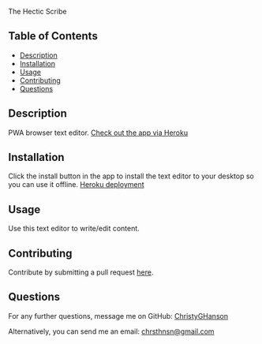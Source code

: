 The Hectic Scribe

## Table of Contents

* [Description](#description)
* [Installation](#installation)
* [Usage](#usage)
* [Contributing](#contributing)
* [Questions](#questions)

  
## Description
  
PWA browser text editor.
[Check out the app via Heroku](https://mysterious-lake-10662-e4cbd682a51b.herokuapp.com/)
  
## Installation

Click the install button in the app to install the text editor to your desktop so you can use it offline.
[Heroku deployment](https://mysterious-lake-10662-e4cbd682a51b.herokuapp.com/)

## Usage
  
Use this text editor to write/edit content.
  
## Contributing
  
Contribute by submitting a pull request [here](https://github.com/ChristyGHanson/19-hectic-scribe/pulls).

  
## Questions
  
For any further questions, message me on GitHub: [ChristyGHanson](https://github.com/ChristyGHanson)

Alternatively, you can send me an email: [chrsthnsn@gmail.com](mailto:chrsthnsn@gmail.com)
